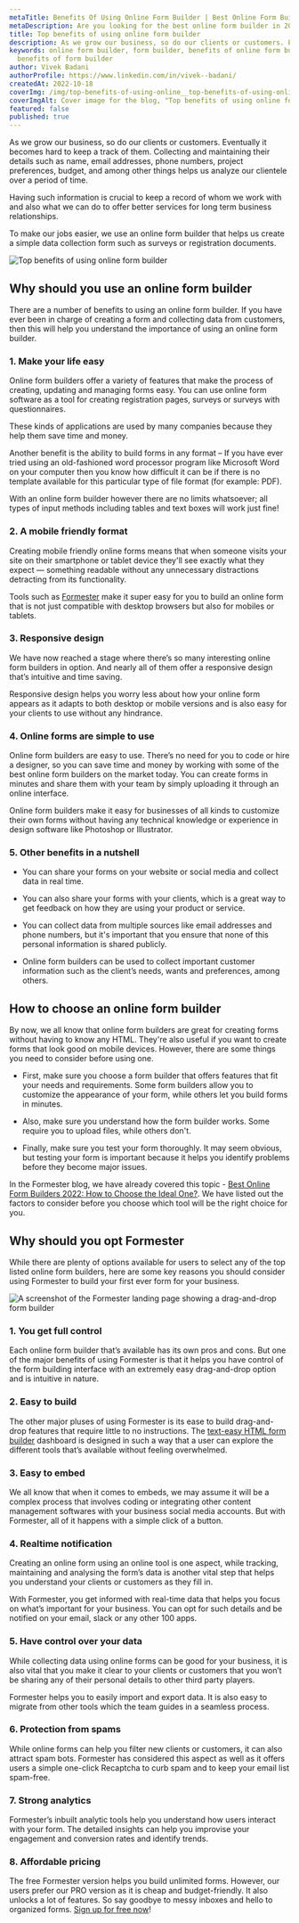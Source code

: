 ```yaml
---
metaTitle: Benefits Of Using Online Form Builder | Best Online Form Builder In 2023 - Formester
metaDescription: Are you looking for the best online form builder in 2023? Check out Formester's blog post to learn about the benefits of using an online form builder and how it can help you save time and money. 
title: Top benefits of using online form builder
description: As we grow our business, so do our clients or customers. Eventually it becomes hard to keep a track of them. Collecting and maintaining their details such as name, email addresses, phone numbers, project preferences, budget, and among other things helps us analyze our clientele over a period of time.
keywords: online form builder, form builder, benefits of online form builder,
  benefits of form builder
author: Vivek Badani
authorProfile: https://www.linkedin.com/in/vivek--badani/
createdAt: 2022-10-18
coverImg: /img/top-benefits-of-using-online__top-benefits-of-using-online-form-builder.png
coverImgAlt: Cover image for the blog, "Top benefits of using online form builder"
featured: false
published: true
---
```


As we grow our business, so do our clients or customers. Eventually
it becomes hard to keep a track of them. Collecting and maintaining their
details such as name, email addresses, phone numbers, project preferences,
budget, and among other things helps us analyze our clientele over a period of
time.

Having such information is crucial to keep a record of whom we work with and also what we can do to offer better services for long term business relationships.

To make our jobs easier, we use an online form builder that helps us create a simple data collection form such as surveys or registration documents.

![Top benefits of using online form builder](/img/top-benefits-of-using-online__top-benefits-of-using-online-form-builder.png 'Top benefits of using online form builder')

## Why should you use an online form builder

There are a number of benefits to using an online form builder. If you have ever been in charge of creating a form and collecting data from customers, then this will help you understand the importance of using an online form builder.

### 1. Make your life easy

Online form builders offer a variety of features that make the process of creating, updating and managing forms easy. You can use online form software as a tool for creating registration pages, surveys or surveys with questionnaires.

These kinds of applications are used by many companies because they help them save time and money.

Another benefit is the ability to build forms in any format – If you have ever tried using an old-fashioned word processor program like Microsoft Word on your computer then you know how difficult it can be if there is no template available for this particular type of file format (for example: PDF).

With an online form builder however there are no limits whatsoever; all types of input methods including tables and text boxes will work just fine!

### 2. A mobile friendly format

Creating mobile friendly online forms means that when someone visits your site on their smartphone or tablet device they'll see exactly what they expect — something readable without any unnecessary distractions detracting from its functionality.

Tools such as [Formester](/) make it super easy for you to build an online form that is not just compatible with desktop browsers but also for mobiles or tablets.

### 3. Responsive design

We have now reached a stage where there’s so many interesting online form builders in option. And nearly all of them offer a responsive design that’s intuitive and time saving.

Responsive design helps you worry less about how your online form appears as it adapts to both desktop or mobile versions and is also easy for your clients to use without any hindrance.

### 4. Online forms are simple to use

Online form builders are easy to use. There’s no need for you to code or hire a designer, so you can save time and money by working with some of the best online form builders on the market today. You can create forms in minutes and share them with your team by simply uploading it through an online interface.

Online form builders make it easy for businesses of all kinds to customize their own forms without having any technical knowledge or experience in design software like Photoshop or Illustrator.

### 5. Other benefits in a nutshell

- You can share your forms on your website or social media and collect data in real time.

- You can also share your forms with your clients, which is a great way to get feedback on how they are using your product or service.

- You can collect data from multiple sources like email addresses and phone numbers, but it's important that you ensure that none of this personal information is shared publicly.

- Online form builders can be used to collect important customer information such as the client’s needs, wants and preferences, among others.

## How to choose an online form builder

By now, we all know that online form builders are great for creating forms without having to know any HTML. They're also useful if you want to create forms that look good on mobile devices. However, there are some things you need to consider before using one.

- First, make sure you choose a form builder that offers features that fit your needs and requirements. Some form builders allow you to customize the appearance of your form, while others let you build forms in minutes.

- Also, make sure you understand how the form builder works. Some require you to upload files, while others don't.

- Finally, make sure you test your form thoroughly. It may seem obvious, but testing your form is important because it helps you identify problems before they become major issues.

In the Formester blog, we have already covered this topic - [Best Online Form Builders 2022: How to Choose the Ideal One?](/blog/best-online-form-builders/ 'Best online form builders 2022'). We have listed out the factors to consider before you choose which tool will be the right choice for you.

## Why should you opt Formester

While there are plenty of options available for users to select any of the top listed online form builders, here are some key reasons you should consider using Formester to build your first ever form for your business.

![A screenshot of the Formester landing page showing a drag-and-drop form builder](/img/top-benefits-of-using-online__formester-landing-page.png 'A screenshot of the Formester landing page showing a drag-and-drop form builder')

### 1. You get full control

Each online form builder that’s available has its own pros and cons. But one of the major benefits of using Formester is that it helps you have control of the form building interface with an extremely easy drag-and-drop option and is intuitive in nature.

### 2. Easy to build

The other major pluses of using Formester is its ease to build drag-and-drop features that require little to no instructions. The [text-easy HTML form builder](/ 'Formester') dashboard is designed in such a way that a user can explore the different tools that’s available without feeling overwhelmed.

### 3. Easy to embed

We all know that when it comes to embeds, we may assume it will be a complex process that involves coding or integrating other content management softwares with your business social media accounts. But with Formester, all of it happens with a simple click of a button.

### 4. Realtime notification

Creating an online form using an online tool is one aspect, while tracking, maintaining and analysing the form’s data is another vital step that helps you understand your clients or customers as they fill in.

With Formester, you get informed with real-time data that helps you focus on what’s important for your business. You can opt for such details and be notified on your email, slack or any other 100 apps.

### 5. Have control over your data

While collecting data using online forms can be good for your business, it is also vital that you make it clear to your clients or customers that you won’t be sharing any of their personal details to other third party players.

Formester helps you to easily import and export data. It is also easy to migrate from other tools which the team guides in a seamless process.

### 6. Protection from spams

While online forms can help you filter new clients or customers, it can also attract spam bots. Formester has considered this aspect as well as it offers users a simple one-click Recaptcha to curb spam and to keep your email list spam-free.

### 7. Strong analytics

Formester’s inbuilt analytic tools help you understand how users interact with your form. The detailed insights can help you improvise your engagement and conversion rates and identify trends.

### 8. Affordable pricing

The free Formester version helps you build unlimited forms. However, our users prefer our PRO version as it is cheap and budget-friendly. It also unlocks a lot of features. So say goodbye to messy inboxes and hello to organized forms.
[Sign up for free now](https://app.formester.com/users/sign_up)!
